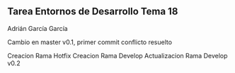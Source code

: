 ## Tarea Entornos de Desarrollo Tema 18

Adrián García García

Cambio en master v0.1, primer commit conflicto resuelto

Creacion Rama Hotfix
Creacion Rama Develop
Actualizacion Rama Develop v0.2